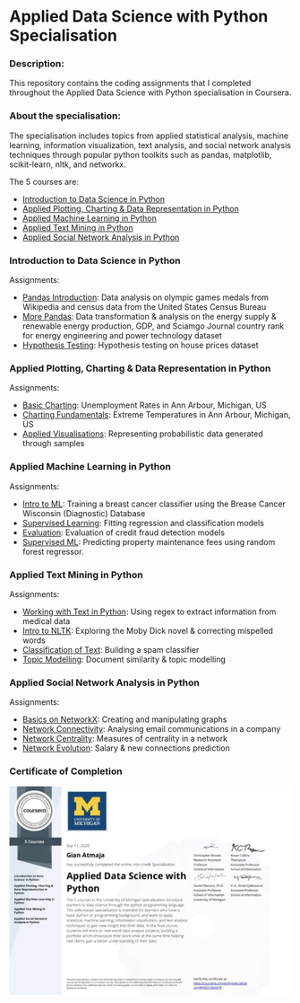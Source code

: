 # Applied Data Science with Python Specialisation

### Description:  
This repository contains the coding assignments that I completed throughout the Applied Data Science with Python specialisation in Coursera.
  
### About the specialisation:  
The specialisation includes topics from applied statistical analysis, machine learning, information visualization, text analysis, and social network analysis techniques through popular python toolkits such as pandas, matplotlib, scikit-learn, nltk, and networkx.

The 5 courses are:  
- [Introduction to Data Science in Python](https://github.com/Gianatmaja/Applied-Data-Science-with-PythonSpecialisation/tree/master/Introduction%20to%20Data%20Science%20in%20Python)
- [Applied Plotting, Charting & Data Representation in Python](https://github.com/Gianatmaja/Applied-Data-Science-with-PythonSpecialisation/tree/master/Applied%20Plotting%2C%20Charting%20%26%20Data%20Representation%20in%20Python)
- [Applied Machine Learning in Python](https://github.com/Gianatmaja/Applied-Data-Science-with-PythonSpecialisation/tree/master/Applied%20Machine%20Learning%20in%20Python)
- [Applied Text Mining in Python](https://github.com/Gianatmaja/Applied-Data-Science-with-PythonSpecialisation/tree/master/Applied%20Text%20Mining%20in%20Python)
- [Applied Social Network Analysis in Python](https://github.com/Gianatmaja/Applied-Data-Science-with-PythonSpecialisation/tree/master/Applied%20Social%20Network%20Analysis%20in%20Python)

### Introduction to Data Science in Python
Assignments:
- [Pandas Introduction](https://github.com/Gianatmaja/Applied-Data-Science-with-Python-Specialisation/blob/master/Introduction%20to%20Data%20Science%20in%20Python/Pandas%20Introduction.ipynb): Data analysis on olympic games medals from Wikipedia and census data from the United States Census Bureau
- [More Pandas](https://github.com/Gianatmaja/Applied-Data-Science-with-Python-Specialisation/blob/master/Introduction%20to%20Data%20Science%20in%20Python/More%20Pandas.ipynb): Data transformation & analysis on the energy supply & renewable energy production, GDP, and Sciamgo Journal country rank for energy engineering and power technology dataset
- [Hypothesis Testing](https://github.com/Gianatmaja/Applied-Data-Science-with-Python-Specialisation/blob/master/Introduction%20to%20Data%20Science%20in%20Python/Hypothesis%20Testing.ipynb): Hypothesis testing on house prices dataset

### Applied Plotting, Charting & Data Representation in Python
Assignments:
- [Basic Charting](https://github.com/Gianatmaja/Applied-Data-Science-with-Python-Specialisation/blob/master/Applied%20Plotting%2C%20Charting%20%26%20Data%20Representation%20in%20Python/UnemploymentRates.pdf): Unemployment Rates in Ann Arbour, Michigan, US
- [Charting Fundamentals](https://github.com/Gianatmaja/Applied-Data-Science-with-Python-Specialisation/blob/master/Applied%20Plotting%2C%20Charting%20%26%20Data%20Representation%20in%20Python/Extreme%2BTemperatures%20(1).ipynb): Extreme Temperatures in Ann Arbour, Michigan, US
- [Applied Visualisations](https://github.com/Gianatmaja/Applied-Data-Science-with-Python-Specialisation/blob/master/Applied%20Plotting%2C%20Charting%20%26%20Data%20Representation%20in%20Python/Building%20a%20Custom%20Visualisation.ipynb): Representing probabilistic data generated through samples

### Applied Machine Learning in Python
Assignments:
- [Intro to ML](https://github.com/Gianatmaja/Applied-Data-Science-with-Python-Specialisation/blob/master/Applied%20Machine%20Learning%20in%20Python/Cancer%20Classifier.ipynb): Training a breast cancer classifier using the Brease Cancer Wisconsin (Diagnostic) Database
- [Supervised Learning](https://github.com/Gianatmaja/Applied-Data-Science-with-Python-Specialisation/blob/master/Applied%20Machine%20Learning%20in%20Python/Supervised%20Learning.ipynb): Fitting regression and classification models
- [Evaluation](https://github.com/Gianatmaja/Applied-Data-Science-with-Python-Specialisation/blob/master/Applied%20Machine%20Learning%20in%20Python/Evaluation.ipynb): Evaluation of credit fraud detection models
- [Supervised ML](https://github.com/Gianatmaja/Applied-Data-Science-with-Python-Specialisation/blob/master/Applied%20Machine%20Learning%20in%20Python/Predicting%20Property%20Maintenance%20Fines.ipynb): Predicting property maintenance fees using random forest regressor.

### Applied Text Mining in Python
Assignments:
- [Working with Text in Python](https://github.com/Gianatmaja/Applied-Data-Science-with-Python-Specialisation/blob/master/Applied%20Text%20Mining%20in%20Python/Regex.ipynb): Using regex to extract information from medical data
- [Intro to NLTK](https://github.com/Gianatmaja/Applied-Data-Science-with-Python-Specialisation/blob/master/Applied%20Text%20Mining%20in%20Python/Introduction%20to%20NLTK.ipynb): Exploring the Moby Dick novel & correcting mispelled words
- [Classification of Text](https://github.com/Gianatmaja/Applied-Data-Science-with-Python-Specialisation/blob/master/Applied%20Text%20Mining%20in%20Python/Spam%20Classifier.ipynb): Building a spam classifier
- [Topic Modelling](https://github.com/Gianatmaja/Applied-Data-Science-with-Python-Specialisation/blob/master/Applied%20Text%20Mining%20in%20Python/Document%20Similarity%20%26%20Topic%20Modelling.ipynb): Document similarity & topic modelling

### Applied Social Network Analysis in Python
Assignments:
- [Basics on NetworkX](https://github.com/Gianatmaja/Applied-Data-Science-with-Python-Specialisation/blob/master/Applied%20Social%20Network%20Analysis%20in%20Python/Creating%20%26%20Manipulating%20Graphs.ipynb): Creating and manipulating graphs
- [Network Connectivity](https://github.com/Gianatmaja/Applied-Data-Science-with-Python-Specialisation/blob/master/Applied%20Social%20Network%20Analysis%20in%20Python/Network%20Connectivity.ipynb): Analysing email communications in a company
- [Network Centrality](https://github.com/Gianatmaja/Applied-Data-Science-with-Python-Specialisation/blob/master/Applied%20Social%20Network%20Analysis%20in%20Python/Network%20Centrality.ipynb): Measures of centrality in a network
- [Network Evolution](https://github.com/Gianatmaja/Applied-Data-Science-with-Python-Specialisation/blob/master/Applied%20Social%20Network%20Analysis%20in%20Python/Network%2C%20Emails%2C%20and%20Salary%20Prediction.ipynb): Salary & new connections prediction


### Certificate of Completion

![Certificate](https://github.com/Gianatmaja/Applied-Data-Science-with-Python-Specialisation/blob/master/Images/Screenshot%202022-10-04%20at%207.43.03%20PM.png)


